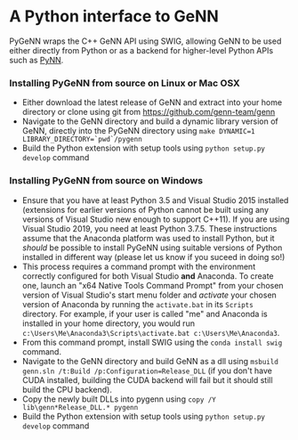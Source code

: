 # A Python interface to GeNN
PyGeNN wraps the C++ GeNN API using SWIG, allowing GeNN to be used either directly from Python or as a backend for higher-level Python APIs such as [PyNN](https://github.com/genn-team/pynn_genn).

### Installing PyGeNN from source on Linux or Mac OSX
 - Either download the latest release of GeNN and extract into your home directory or clone using git from https://github.com/genn-team/genn
 - Navigate to the GeNN directory and build a dynamic library version of GeNN, directly into the PyGeNN directory using ``make DYNAMIC=1 LIBRARY_DIRECTORY=`pwd`/pygenn``
 - Build the Python extension with setup tools using ``python setup.py develop`` command
 
### Installing PyGeNN from source on Windows
 - Ensure that you have at least Python 3.5 and Visual Studio 2015 installed (extensions for earlier versions of Python cannot be built using any versions of Visual Studio new enough to support C++11). If you are using Visual Studio 2019, you need at least Python 3.7.5. These instructions assume that the Anaconda platform was used to install Python, but it _should_ be possible to install PyGeNN using suitable versions of Python installed in different way (please let us know if you suceed in doing so!)
 - This process requires a command prompt with the environment correctly configured for both Visual Studio **and** Anaconda. To create one, launch an "x64 Native Tools Command Prompt" from your chosen version of Visual Studio's start menu folder and _activate_ your chosen version of Anaconda by running the ``activate.bat`` in its ``Scripts`` directory. For example, if your user is called "me" and Anaconda is installed in your home directory, you would run ``c:\Users\Me\Anaconda3\Scripts\activate.bat c:\Users\Me\Anaconda3``.
 - From this command prompt, install SWIG using the ``conda install swig`` command.
 - Navigate to the GeNN directory and build GeNN as a dll using ``msbuild genn.sln /t:Build /p:Configuration=Release_DLL`` (if you don't have CUDA installed, building the CUDA backend will fail but it should still build the CPU backend).
 - Copy the newly built DLLs into pygenn using ``copy /Y lib\genn*Release_DLL.* pygenn``
 - Build the Python extension with setup tools using ``python setup.py develop`` command
